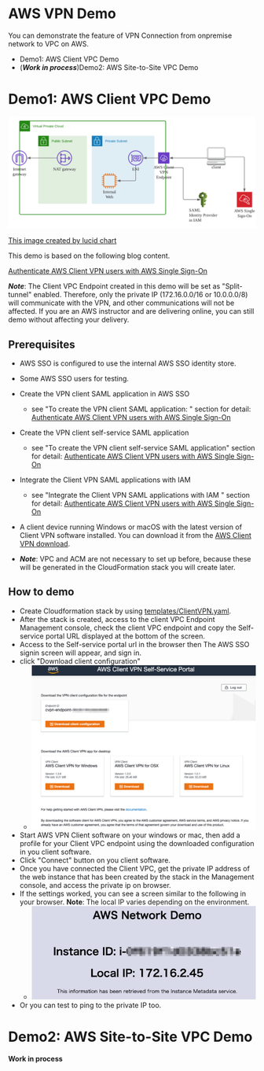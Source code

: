 # AWS VPN Demo 

You can demonstrate the feature of VPN Connection from onpremise network to VPC on AWS.

- Demo1: AWS Client VPC Demo
- (***Work in process***)Demo2: AWS Site-to-Site VPC Demo 

# Demo1: AWS Client VPC Demo

![demo1-aws-client-vpc-demo](./images/Client-VPN-demo.png)

[This image created by lucid chart](https://lucid.app/lucidchart/invitations/accept/inv_09bd1e41-9c85-4f11-89bd-99bd1a028714?view_items=SkpcrWSvMDYQ%2CSkpcL0ALpZH1%2CRupcZK0qZsse%2CXtpcL24kwHfa%2CAupcPyusYpcS%2CUypcnsH5SAgv%2CSkpckB-e_dvM%2CSkpcqOsgqnbv%2CGvpcD-dOSxFO%2CovpcKnMWmutN%2CSkpc1PTlG5qO%2CCApc~VCwzivK%2CFApc3~t33TIR)

This demo is based on the following blog content.

[Authenticate AWS Client VPN users with AWS Single Sign-On](https://aws.amazon.com/jp/blogs/security/authenticate-aws-client-vpn-users-with-aws-single-sign-on/)

***Note***: The Client VPC Endpoint created in this demo will be set as "Split-tunnel" enabled. Therefore, only the private IP (172.16.0.0/16 or 10.0.0.0/8) will communicate with the VPN, and other communications will not be affected. If you are an AWS instructor and are delivering online, you can still demo without affecting your delivery.


## Prerequisites

- AWS SSO is configured to use the internal AWS SSO identity store.
- Some AWS SSO users for testing.
- Create the VPN client SAML application in AWS SSO
  - see "To create the VPN client SAML application:
" section for detail: [Authenticate AWS Client VPN users with AWS Single Sign-On](https://aws.amazon.com/jp/blogs/security/authenticate-aws-client-vpn-users-with-aws-single-sign-on/)
- Create the VPN client self-service SAML application
  - see "To create the VPN client self-service SAML application" section for detail: [Authenticate AWS Client VPN users with AWS Single Sign-On](https://aws.amazon.com/jp/blogs/security/authenticate-aws-client-vpn-users-with-aws-single-sign-on/)
- Integrate the Client VPN SAML applications with IAM
  - see "Integrate the Client VPN SAML applications with IAM
" section for detail: [Authenticate AWS Client VPN users with AWS Single Sign-On](https://aws.amazon.com/jp/blogs/security/authenticate-aws-client-vpn-users-with-aws-single-sign-on/)
- A client device running Windows or macOS with the latest version of Client VPN software installed. You can download it from the [AWS Client VPN download](https://aws.amazon.com/jp/blogs/security/authenticate-aws-client-vpn-users-with-aws-single-sign-on/#:~:text=AWS%20Client%20VPN%20download).

- ***Note***: VPC and ACM are not necessary to set up before, because these will be generated in the CloudFormation stack you will create later.

## How to demo

- Create Cloudformation stack by using [templates/ClientVPN.yaml](./templates/ClientVPN.yaml).
- After the stack is created, access to the client VPC Endpoint Management console, check the client VPC endpoint and copy the Self-service portal URL displayed at the bottom of the screen.
- Access to the Self-service portal url in the browser then The AWS SSO signin screen will appear, and sign in. 
- click "Download client configuration"
  - ![Self-service portal](./images/AWS_Client_VPN_Self-Service_Portal.png)
- Start AWS VPN Client software on your windows or mac, then add a profile for your Client VPC endpoint using the downloaded configuration in you client software.
- Click "Connect" button on you client software.
- Once you have connected the Client VPC, get the private IP address of the web instance that has been created by the stack in the Management console, and access the private ip on browser.
- If the settings worked, you can see a screen similar to the following in your browser. **Note**: The local IP varies depending on the environment.
  - ![private web instance](./images/Hello_.png)
- Or you can test to ping to the private IP too.



# Demo2: AWS Site-to-Site VPC Demo

**Work in process**

